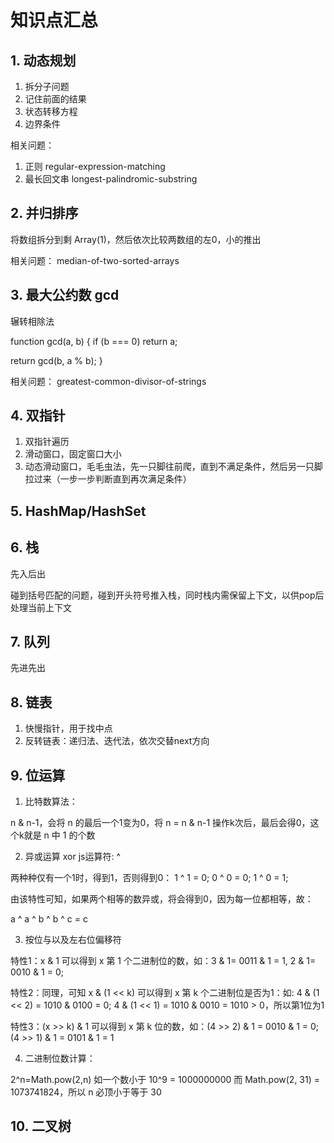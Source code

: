 # 知识点汇总

## 1. 动态规划
1. 拆分子问题
2. 记住前面的结果
3. 状态转移方程
4. 边界条件

相关问题：
1. 正则 regular-expression-matching
2. 最长回文串 longest-palindromic-substring

## 2. 并归排序
将数组拆分到剩 Array(1)，然后依次比较两数组的左0，小的推出

相关问题：
median-of-two-sorted-arrays

## 3. 最大公约数 gcd

辗转相除法

function gcd(a, b) {
  if (b === 0) return a;

  return gcd(b, a % b);
}

相关问题：
greatest-common-divisor-of-strings

## 4. 双指针
1. 双指针遍历
2. 滑动窗口，固定窗口大小
3. 动态滑动窗口，毛毛虫法，先一只脚往前爬，直到不满足条件，然后另一只脚拉过来（一步一步判断直到再次满足条件）

## 5. HashMap/HashSet

## 6. 栈
先入后出

碰到括号匹配的问题，碰到开头符号推入栈，同时栈内需保留上下文，以供pop后处理当前上下文

## 7. 队列
先进先出

## 8. 链表

1. 快慢指针，用于找中点
2. 反转链表：递归法、迭代法，依次交替next方向

## 9. 位运算

1. 比特数算法：

n & n-1，会将 n 的最后一个1变为0，将 n = n & n-1 操作k次后，最后会得0，这个k就是 n 中 1 的个数

2. 异或运算 xor js运算符: ^

两种种仅有一个1时，得到1，否则得到0： 1 ^ 1 = 0; 0 ^ 0 = 0; 1 ^ 0 = 1;

由该特性可知，如果两个相等的数异或，将会得到0，因为每一位都相等，故：

a ^ a ^ b ^ b ^ c = c

3. 按位与以及左右位偏移符

特性1：x & 1 可以得到 x 第 1 个二进制位的数，如：3 & 1= 0011 & 1 = 1, 2 & 1= 0010 & 1 = 0;

特性2：同理，可知 x & (1 << k) 可以得到 x 第 k 个二进制位是否为1：如: 4 & (1 << 2) = 1010 & 0100 = 0; 4 & (1 << 1) = 1010 & 0010 = 1010 > 0，所以第1位为1

特性3：(x >> k) & 1 可以得到 x 第 k 位的数，如：(4 >> 2) & 1 = 0010 & 1 = 0; (4 >> 1) & 1 = 0101 & 1 = 1

4. 二进制位数计算：

2^n=Math.pow(2,n)
如一个数小于 10^9 = 1000000000
而 Math.pow(2, 31) = 1073741824，所以 n 必顶小于等于 30

## 10. 二叉树

